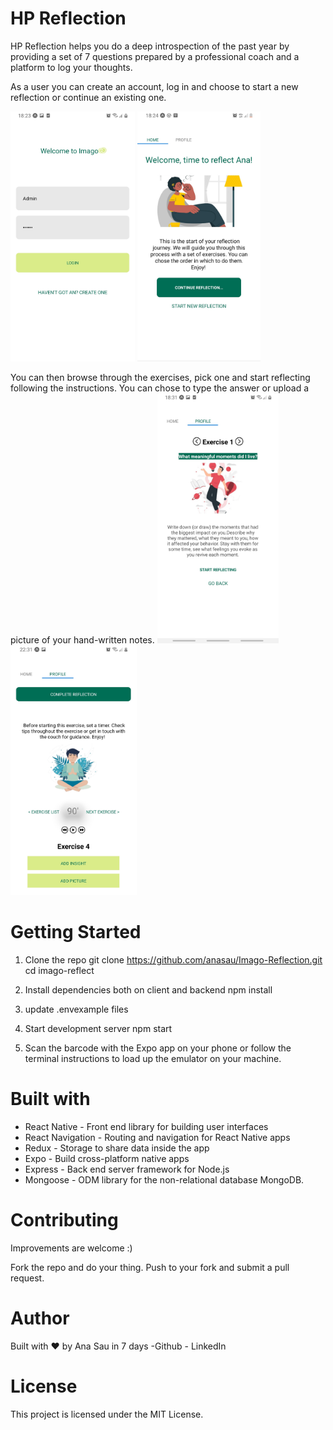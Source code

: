 # HP Reflection
HP Reflection helps you do a deep introspection of the past year by providing a set of 7 questions prepared by a professional coach and a platform to log your thoughts. 

As a user you can create an account, log in and choose to start a new reflection or continue an existing one. 

<code><img height="400" alt="Home Screen" src="https://github.com/anasau/Imago-Reflection/blob/default/assets/loginscreen.jpg"></code>
<code><img height="400" alt="Home Screen" src="https://github.com/anasau/Imago-Reflection/blob/default/assets/homescreen.jpg"></code>

You can then browse through the exercises, pick one and start reflecting following the instructions. You can chose to type the answer or upload a picture of your hand-written notes. 
<code><img height="400" alt="Exercise 2 " src="https://github.com/anasau/Imago-Reflection/blob/default/assets/exercisesscreen.jpg"></code>
<code><img height="400" alt="Reflection Page" src="https://github.com/anasau/Imago-Reflection/blob/default/assets/exercisescreen.jpg"></code>


# Getting Started 

1. Clone the repo 
git clone https://github.com/anasau/Imago-Reflection.git
cd imago-reflect


2. Install dependencies both on client and backend 
npm install 

3. update .envexample files 

4. Start development server
npm start

4. Scan the barcode with the Expo app on your phone or follow the terminal instructions to load up the emulator on your machine.

# Built with

- React Native - Front end library for building user interfaces
- React Navigation - Routing and navigation for React Native apps
- Redux - Storage to share data inside the app
- Expo - Build cross-platform native apps
- Express -  Back end server framework for Node.js 
- Mongoose - ODM library for the non-relational database MongoDB. 

# Contributing
Improvements are welcome :)

Fork the repo and do your thing. Push to your fork and submit a pull request.

# Author
Built with  ♥ by Ana Sau in 7 days 
-Github - LinkedIn

# License
This project is licensed under the MIT License.
